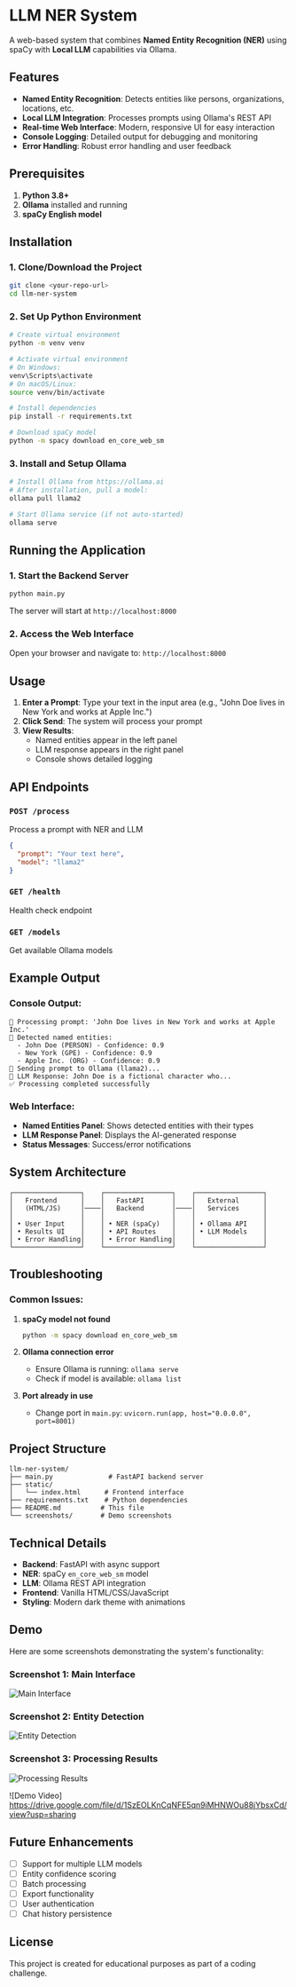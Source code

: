 # LLM NER System

A web-based system that combines **Named Entity Recognition (NER)** using spaCy with **Local LLM** capabilities via Ollama.

## Features

- **Named Entity Recognition**: Detects entities like persons, organizations, locations, etc.
- **Local LLM Integration**: Processes prompts using Ollama's REST API
- **Real-time Web Interface**: Modern, responsive UI for easy interaction
- **Console Logging**: Detailed output for debugging and monitoring
- **Error Handling**: Robust error handling and user feedback

## Prerequisites

1. **Python 3.8+**
2. **Ollama** installed and running
3. **spaCy English model**

## Installation

### 1. Clone/Download the Project
```bash
git clone <your-repo-url>
cd llm-ner-system
```

### 2. Set Up Python Environment
```bash
# Create virtual environment
python -m venv venv

# Activate virtual environment
# On Windows:
venv\Scripts\activate
# On macOS/Linux:
source venv/bin/activate

# Install dependencies
pip install -r requirements.txt

# Download spaCy model
python -m spacy download en_core_web_sm
```

### 3. Install and Setup Ollama
```bash
# Install Ollama from https://ollama.ai
# After installation, pull a model:
ollama pull llama2

# Start Ollama service (if not auto-started)
ollama serve
```

## Running the Application

### 1. Start the Backend Server
```bash
python main.py
```

The server will start at `http://localhost:8000`

### 2. Access the Web Interface
Open your browser and navigate to: `http://localhost:8000`

## Usage

1. **Enter a Prompt**: Type your text in the input area (e.g., "John Doe lives in New York and works at Apple Inc.")
2. **Click Send**: The system will process your prompt
3. **View Results**: 
   - Named entities appear in the left panel
   - LLM response appears in the right panel
   - Console shows detailed logging

## API Endpoints

### `POST /process`
Process a prompt with NER and LLM
```json
{
  "prompt": "Your text here",
  "model": "llama2"
}
```

### `GET /health`
Health check endpoint

### `GET /models`
Get available Ollama models

## Example Output

### Console Output:
```
🔄 Processing prompt: 'John Doe lives in New York and works at Apple Inc.'
📝 Detected named entities:
  - John Doe (PERSON) - Confidence: 0.9
  - New York (GPE) - Confidence: 0.9
  - Apple Inc. (ORG) - Confidence: 0.9
🤖 Sending prompt to Ollama (llama2)...
💬 LLM Response: John Doe is a fictional character who...
✅ Processing completed successfully
```

### Web Interface:
- **Named Entities Panel**: Shows detected entities with their types
- **LLM Response Panel**: Displays the AI-generated response
- **Status Messages**: Success/error notifications

## System Architecture

```
┌─────────────────┐    ┌─────────────────┐    ┌─────────────────┐
│   Frontend      │    │   FastAPI       │    │   External      │
│   (HTML/JS)     │────│   Backend       │────│   Services      │
│                 │    │                 │    │                 │
│ • User Input    │    │ • NER (spaCy)   │    │ • Ollama API    │
│ • Results UI    │    │ • API Routes    │    │ • LLM Models    │
│ • Error Handling│    │ • Error Handling│    │                 │
└─────────────────┘    └─────────────────┘    └─────────────────┘
```

## Troubleshooting

### Common Issues:

1. **spaCy model not found**
   ```bash
   python -m spacy download en_core_web_sm
   ```

2. **Ollama connection error**
   - Ensure Ollama is running: `ollama serve`
   - Check if model is available: `ollama list`

3. **Port already in use**
   - Change port in `main.py`: `uvicorn.run(app, host="0.0.0.0", port=8001)`

## Project Structure
```
llm-ner-system/
├── main.py              # FastAPI backend server
├── static/
│   └── index.html      # Frontend interface
├── requirements.txt    # Python dependencies
├── README.md          # This file
└── screenshots/       # Demo screenshots
```

## Technical Details

- **Backend**: FastAPI with async support
- **NER**: spaCy `en_core_web_sm` model
- **LLM**: Ollama REST API integration
- **Frontend**: Vanilla HTML/CSS/JavaScript
- **Styling**: Modern dark theme with animations

## Demo
Here are some screenshots demonstrating the system's functionality:

### Screenshot 1: Main Interface
![Main Interface](screenshots/Screenshot%20(32).png)

### Screenshot 2: Entity Detection
![Entity Detection](screenshots/Screenshot%20(33).png)

### Screenshot 3: Processing Results
![Processing Results](screenshots/Screenshot%20(34).png)

![Demo Video] 
https://drive.google.com/file/d/1SzEOLKnCqNFE5qn9iMHNWOu88jYbsxCd/view?usp=sharing

## Future Enhancements

- [ ] Support for multiple LLM models
- [ ] Entity confidence scoring
- [ ] Batch processing
- [ ] Export functionality
- [ ] User authentication
- [ ] Chat history persistence

## License

This project is created for educational purposes as part of a coding challenge.